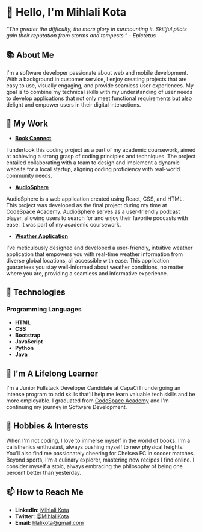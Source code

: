 # 👋 Hello, I'm Mihlali Kota

*“The greater the difficulty, the more glory in surmounting it. Skillful pilots gain their reputation from storms and tempests.” - Epictetus*

## 📚 About Me
I'm a software developer passionate about web and mobile development. With a background in customer service, I enjoy creating projects that are easy to use, visually engaging, and provide seamless user experiences. My goal is to combine my technical skills with my understanding of user needs to develop applications that not only meet functional requirements but also delight and empower users in their digital interactions.

## 💼 My Work
- **[Book Connect](https://bookconnection.netlify.app/)**

I undertook this coding project as a part of my academic coursework, aimed at achieving a strong grasp of coding principles and techniques. The project entailed collaborating with a team to design and implement a dynamic website for a local startup, aligning coding proficiency with real-world community needs.

- **[AudioSphere](https://audiospherepodcast.netlify.app/)**

AudioSphere is a web application created using React, CSS, and HTML. This project was developed as the final project during my time at CodeSpace Academy. AudioSphere serves as a user-friendly podcast player, allowing users to search for and enjoy their favorite podcasts with ease. It was part of my academic coursework.

- **[Weather Application](https://weathercheck-1app.netlify.app/)**

I've meticulously designed and developed a user-friendly, intuitive weather application that empowers you with real-time weather information from diverse global locations, all accessible with ease. This application guarantees you stay well-informed about weather conditions, no matter where you are, providing a seamless and informative experience. 

## 🔧 Technologies

### Programming Languages
- **HTML**
- **CSS**
- **Bootstrap**
- **JavaScript**
- **Python**
- **Java**

## 🌱 I'm A Lifelong Learner
I'm a Junior Fullstack Developer Candidate at CapaCiTi undergoing an intense program to add skills that'll help me learn valuable tech skills and be more employable. I graduated from [CodeSpace Academy](https://www.codespace.co.za/) and I'm continuing my journey in Software Development.

## 🎉 Hobbies & Interests
When I'm not coding, I love to immerse myself in the world of books. I'm a calisthenics enthusiast, always pushing myself to new physical heights. You'll also find me passionately cheering for Chelsea FC in soccer matches. Beyond sports, I'm a culinary explorer, mastering new recipes I find online. I consider myself a stoic, always embracing the philosophy of being one percent better than yesterday.

## 📫 How to Reach Me
- **LinkedIn:** [Mihlali Kota](https://www.linkedin.com/in/mihlali-kota)
- **Twitter:** [@MihlaliKota](https://twitter.com/MihlaliKota)
- **Email:** [hlalikota@gmail.com](mailto:hlalikota@gmail.com)

